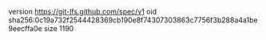 version https://git-lfs.github.com/spec/v1
oid sha256:0c19a732f2544428369cb190e8f74307303863c7756f3b288a4a1be9eecffa0e
size 1190
